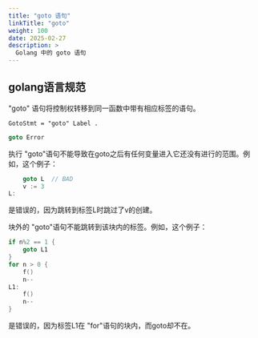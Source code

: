 ```yaml
---
title: "goto 语句"
linkTitle: "goto"
weight: 100
date: 2025-02-27
description: >
  Golang 中的 goto 语句
---
```


## golang语言规范

"goto" 语句将控制权转移到同一函数中带有相应标签的语句。

```
GotoStmt = "goto" Label .
```

```go
goto Error
```

执行 "goto"语句不能导致在goto之后有任何变量进入它还没有进行的范围。例如，这个例子：

```go
	goto L  // BAD
	v := 3
L:
```

是错误的，因为跳转到标签L时跳过了v的创建。

块外的 "goto"语句不能跳转到该块内的标签。例如，这个例子：

```go
if n%2 == 1 {
	goto L1
}
for n > 0 {
	f()
	n--
L1:
	f()
	n--
}
```

是错误的，因为标签L1在 "for"语句的块内，而goto却不在。